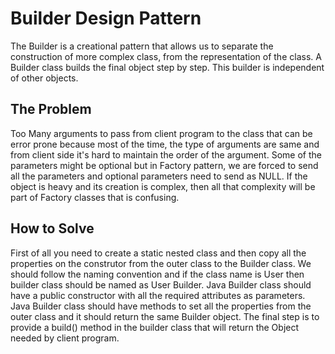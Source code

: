 # Builder Design Pattern
The Builder is a creational pattern that allows us to separate the construction of more complex class, from the representation of the class.
A Builder class builds the final object step by step. This builder is independent of other objects.

## The Problem
Too Many arguments to pass from client program to the class that can be error prone because most of the time, the type of arguments are same and from client side it's hard to maintain the order of the argument.
Some of the parameters might be optional but in Factory pattern, we are forced to send all the parameters and optional parameters need to send as NULL.
If the object is heavy and its creation is complex, then all that complexity will be part of Factory classes that is confusing.

## How to Solve
First of all you need to create a static nested class and then copy all the properties on the construtor from the outer class to the Builder class. We should follow the naming convention and if the class name is User then builder class should be named as User Builder.
Java Builder class should have a public constructor with all the required attributes as parameters.
Java Builder class should have methods to set all the properties from the outer class and it should return the same Builder object.
The final step is to provide a build() method in the builder class that will return the Object needed by client program. 
